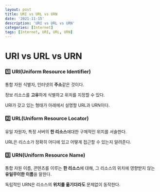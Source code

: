 ```yaml
---
layout: post
title: URI vs URL vs URN
date: '2021-11-15'
description: 'URI vs URL vs URN'
categories: [Internet]
tags: [Internet, URI, URL, URN]
---
```

# URI vs URL vs URN

### 1️⃣ URI(Uniform Resource Identifier)

통합 자원 식별자, 인터넷의 **주소**같은 것이다.

정보 리소스를 **고유**하게 식별하고 위치를 지정할 수 있다.

URI가 갖고 있는 형태가 아래에서 설명할 URL과 URN이다.

### 2️⃣ URL(Uniform Resource Locator)

유일 자원자, 특정 서버의 **한 리소스**에대한 구체적인 위치를 서술한다.

URL은 리스소가 정확히 어디에 있고 어떻게 접근할 수 있는지 알려준다.

### 3️⃣ URN(Uniform Resource Name)

통합 자원 이름, 콘텐츠를 이루는 **한 리소스**에 대해, 그 리소스의 위치에 영향받지 않는 **유일무이한 이름**을 말한다.

독립적인 URN은 리소스의 **위치를 옮기더라도** 문제없이 동작한다.